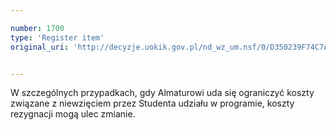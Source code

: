 ```yaml
---

number: 1700
type: 'Register item'
original_uri: 'http://decyzje.uokik.gov.pl/nd_wz_um.nsf/0/D350239F74C7A813C125763F0037DC64?OpenDocument'


---
```


W szczególnych przypadkach, gdy Almaturowi uda się ograniczyć koszty związane z niewzięciem przez Studenta udziału w programie, koszty rezygnacji mogą ulec zmianie.
